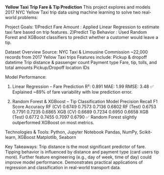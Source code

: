 **Yellow Taxi Trip Fare & Tip Prediction**
This project explores and models 2017 NYC Yellow Taxi trip data using machine learning to solve two real-world problems:

Project Goals:
1)Predict Fare Amount : Applied Linear Regression to estimate taxi fare based on trip features.
2)Predict Tip Behavior : Used Random Forest and XGBoost classifiers to predict whether a customer would leave a tip.

Dataset Overview
Source: NYC Taxi & Limousine Commission
~22,000 records from 2017 Yellow Taxi trips
Features include:
Pickup & dropoff datetime
Trip distance & passenger count
Payment type
Fare, tip, tolls, and total amounts
Pickup/Dropoff location IDs

Model Performance:
1. Linear Regression – Fare Prediction
R²: 0.891
MAE: 1.99
RMSE: 3.48
✅ Explained ~89% of fare variability with low prediction error.

2. Random Forest & XGBoost – Tip Classification
Model	Precision	Recall	F1 Score	Accuracy
RF (CV)	0.6749	0.7573	0.7136	0.6802
RF (Test)	0.6753	0.7791	0.7235	0.6865
XGB (CV)	0.6689	0.7234	0.6950	0.6658
XGB (Test)	0.6772	0.7455	0.7097	0.6790
✅ Random Forest slightly outperformed XGBoost on most metrics.

Technologies & Tools:
Python, Jupyter Notebook
Pandas, NumPy, Scikit-learn, XGBoost
Matplotlib, Seaborn

Key Takeaways:
Trip distance is the most significant predictor of fare.
Tipping behavior is influenced by distance and payment type (card users tip more).
Further feature engineering (e.g., day of week, time of day) could improve model performance.
Demonstrates practical applications of regression and classification in real-world transport data.


